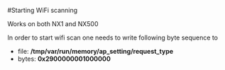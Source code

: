 #Starting WiFi scanning

Works on both NX1 and NX500

In order to start wifi scan one needs to write following byte sequence to 

  - file: **/tmp/var/run/memory/ap_setting/request_type**
  - bytes: **0x2900000001000000**

